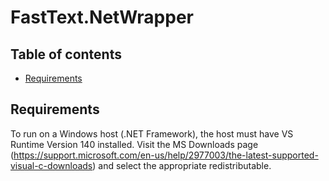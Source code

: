 # FastText.NetWrapper

## Table of contents

* [Requirements](#requirements)

## Requirements

To run on a Windows host (.NET Framework), the host must have VS Runtime Version 140 installed. Visit the MS Downloads page (https://support.microsoft.com/en-us/help/2977003/the-latest-supported-visual-c-downloads) and select the appropriate redistributable. 

